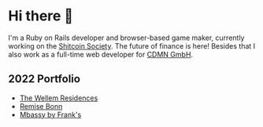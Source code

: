 # Hi there 👋

I'm a Ruby on Rails developer and browser-based game maker, currently working on the [Shitcoin Society](https://www.shitcoinsociety.com). The future of finance is here! Besides that I also work as a full-time web developer for [CDMN GmbH](https://cdmn.netlify.app).

## 2022 Portfolio

- [The Wellem Residences](https://www.thewellemresidences.com)
- [Remise Bonn](https://www.remise-bonn.de)
- [Mbassy by Frank's](https://www.mbassybyfranks.com)
